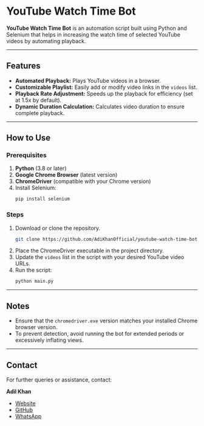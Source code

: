 
# YouTube Watch Time Bot

**YouTube Watch Time Bot** is an automation script built using Python and Selenium that helps in increasing the watch time of selected YouTube videos by automating playback.

---

## Features
- **Automated Playback:** Plays YouTube videos in a browser.
- **Customizable Playlist:** Easily add or modify video links in the `videos` list.
- **Playback Rate Adjustment:** Speeds up the playback for efficiency (set at 1.5x by default).
- **Dynamic Duration Calculation:** Calculates video duration to ensure complete playback.

---

## How to Use

### Prerequisites
1. **Python** (3.8 or later)
2. **Google Chrome Browser** (latest version)
3. **ChromeDriver** (compatible with your Chrome version)
4. Install Selenium:
   ```bash
   pip install selenium
   ```

### Steps
1. Download or clone the repository.
   ```bash
   git clone https://github.com/AdiKhanOfficial/youtube-watch-time-bot.git
   ```
2. Place the ChromeDriver executable in the project directory.
3. Update the `videos` list in the script with your desired YouTube video URLs.
4. Run the script:
   ```bash
   python main.py
   ```

---

## Notes
- Ensure that the `chromedriver.exe` version matches your installed Chrome browser version.
- To prevent detection, avoid running the bot for extended periods or excessively inflating views.

---

## Contact
For further queries or assistance, contact:

**Adil Khan**  
- [Website](https://adikhanofficial.com)  
- [GitHub](https://github.com/AdiKhanOfficial)  
- [WhatsApp](https://wa.me/+923065305216)  
